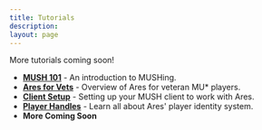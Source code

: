 ```yaml
---
title: Tutorials
description:
layout: page
---
```


More tutorials coming soon!

* **[MUSH 101](/mush-101)** - An introduction to MUSHing.
* **[Ares for Vets](/ares-for-vets)** - Overview of Ares for veteran MU\* players.
* **[Client Setup](/clients)** - Setting up your MUSH client to work with Ares.
* **[Player Handles](/handles)** - Learn all about Ares' player identity system.
* **More Coming Soon**
